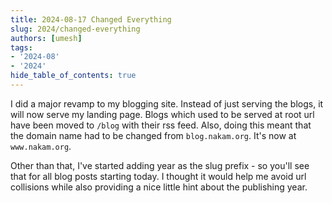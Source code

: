 ```yaml
---
title: 2024-08-17 Changed Everything
slug: 2024/changed-everything
authors: [umesh]
tags:
- '2024-08'
- '2024'
hide_table_of_contents: true
---
```

I did a major revamp to my blogging site. Instead of just serving the blogs<!-- truncate -->, it will now serve my landing page. Blogs which used to be served at root url have been moved to `/blog` with their rss feed. Also, doing this meant that the domain name had to be changed from `blog.nakam.org`. It's now at `www.nakam.org`.

Other than that, I've started adding year as the slug prefix - so you'll see that for all blog posts starting today. I thought it would help me avoid url collisions while also providing a nice little hint about the publishing year.